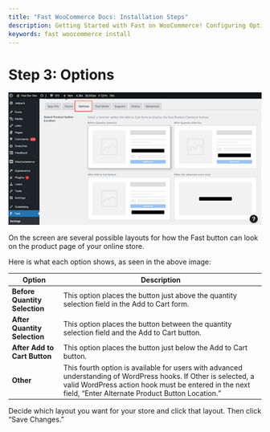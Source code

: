 ```yaml
---
title: "Fast WooCommerce Docs: Installation Steps"
description: Getting Started with Fast on WooCommerce! Configuring Options.
keywords: fast woocommerce install
---
```


# Step 3: Options

![options tab in your woocommerce store dashboard](images/woocommerce-install5.png)

On the screen are several possible layouts for how the Fast button can look on the product page of your online store.

Here is what each option shows, as seen in the above image:

| Option                        | Description                                                                                                                                                                                                                 |
| ----------------------------- | --------------------------------------------------------------------------------------------------------------------------------------------------------------------------------------------------------------------------- |
| **Before Quantity Selection** | This option places the button just above the quantity selection field in the Add to Cart form.                                                                                                                              |
| **After Quantity Selection**  | This option places the button between the quantity selection field and the Add to Cart button.                                                                                                                              |
| **After Add to Cart Button**  | This option places the button just below the Add to Cart button.                                                                                                                                                            |
| **Other**                     | This fourth option is available for users with advanced understanding of WordPress hooks. If Other is selected, a valid WordPress action hook must be entered in the next field, “Enter Alternate Product Button Location.” |

Decide which layout you want for your store and click that layout. Then click “Save Changes.”
